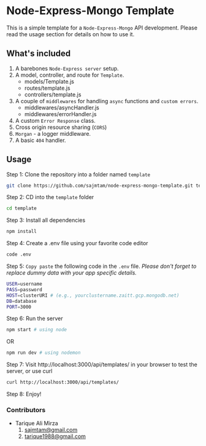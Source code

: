 # Node-Express-Mongo Template

This is a simple template for a `Node-Express-Mongo` API development. Please read the usage section for details on how to use it.

## What's included

1. A barebones `Node-Express server` setup.
2. A model, controller, and route for `Template`.
   - models/Template.js
   - routes/template.js
   - controllers/template.js
3. A couple of `middlewares` for handling `async` functions and `custom errors`.
   - middlewares/asyncHandler.js
   - middlewares/errorHandler.js
4. A custom `Error Response` class.
5. Cross origin resource sharing (`CORS`)
6. `Morgan` - a logger middleware.
7. A basic `404` handler.

## Usage

Step 1: Clone the repository into a folder named `template`

```bash
git clone https://github.com/sajmtam/node-express-mongo-template.git template
```

Step 2: CD into the `template` folder

```bash
cd template
```

Step 3: Install all dependencies

```bash
npm install
```

Step 4: Create a .env file using your favorite code editor

```bash
code .env
```

Step 5: `Copy paste` the following code in the `.env` file. _Please don't forget to replace dummy data with your app specific details._

```bash
USER=username
PASS=password
HOST=clusterURI # (e.g., yourclustername.zaitt.gcp.mongodb.net)
DB=database
PORT=3000
```

Step 6: Run the server

```bash
npm start # using node
```

OR

```bash
npm run dev # using nodemon
```

Step 7: Visit http://localhost:3000/api/templates/ in your browser to test the server, or use curl

```bash
curl http://localhost:3000/api/templates/
```

Step 8: Enjoy!

### Contributors

- Tarique Ali Mirza
  1. <sajmtam@gmail.com>
  2. <tarique1988@gmail.com>
